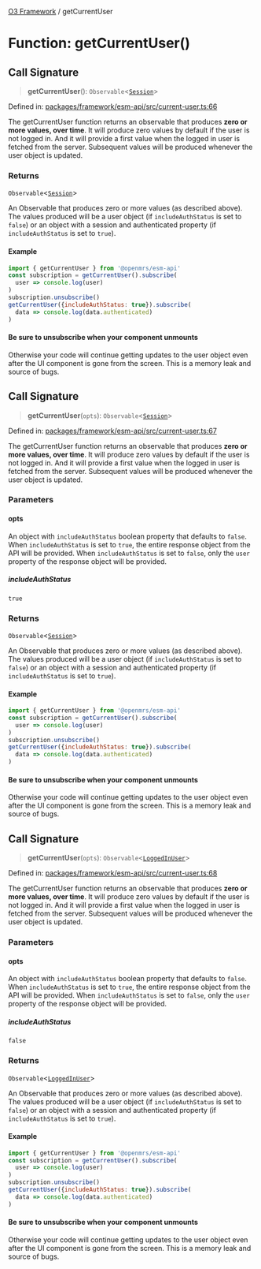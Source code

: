 [O3 Framework](../API.md) / getCurrentUser

# Function: getCurrentUser()

## Call Signature

> **getCurrentUser**(): `Observable`\<[`Session`](../interfaces/Session.md)\>

Defined in: [packages/framework/esm-api/src/current-user.ts:66](https://github.com/its-kios09/openmrs-esm-core/blob/main/packages/framework/esm-api/src/current-user.ts#L66)

The getCurrentUser function returns an observable that produces
**zero or more values, over time**. It will produce zero values
by default if the user is not logged in. And it will provide a
first value when the logged in user is fetched from the server.
Subsequent values will be produced whenever the user object is
updated.

### Returns

`Observable`\<[`Session`](../interfaces/Session.md)\>

An Observable that produces zero or more values (as
  described above). The values produced will be a user object (if
  `includeAuthStatus` is set to `false`) or an object with a session
  and authenticated property (if `includeAuthStatus` is set to `true`).

#### Example

```js
import { getCurrentUser } from '@openmrs/esm-api'
const subscription = getCurrentUser().subscribe(
  user => console.log(user)
)
subscription.unsubscribe()
getCurrentUser({includeAuthStatus: true}).subscribe(
  data => console.log(data.authenticated)
)
```

#### Be sure to unsubscribe when your component unmounts

Otherwise your code will continue getting updates to the user object
even after the UI component is gone from the screen. This is a memory
leak and source of bugs.

## Call Signature

> **getCurrentUser**(`opts`): `Observable`\<[`Session`](../interfaces/Session.md)\>

Defined in: [packages/framework/esm-api/src/current-user.ts:67](https://github.com/its-kios09/openmrs-esm-core/blob/main/packages/framework/esm-api/src/current-user.ts#L67)

The getCurrentUser function returns an observable that produces
**zero or more values, over time**. It will produce zero values
by default if the user is not logged in. And it will provide a
first value when the logged in user is fetched from the server.
Subsequent values will be produced whenever the user object is
updated.

### Parameters

#### opts

An object with `includeAuthStatus` boolean
  property that defaults to `false`. When `includeAuthStatus` is set
  to `true`, the entire response object from the API will be provided.
  When `includeAuthStatus` is set to `false`, only the `user` property
  of the response object will be provided.

##### includeAuthStatus

`true`

### Returns

`Observable`\<[`Session`](../interfaces/Session.md)\>

An Observable that produces zero or more values (as
  described above). The values produced will be a user object (if
  `includeAuthStatus` is set to `false`) or an object with a session
  and authenticated property (if `includeAuthStatus` is set to `true`).

#### Example

```js
import { getCurrentUser } from '@openmrs/esm-api'
const subscription = getCurrentUser().subscribe(
  user => console.log(user)
)
subscription.unsubscribe()
getCurrentUser({includeAuthStatus: true}).subscribe(
  data => console.log(data.authenticated)
)
```

#### Be sure to unsubscribe when your component unmounts

Otherwise your code will continue getting updates to the user object
even after the UI component is gone from the screen. This is a memory
leak and source of bugs.

## Call Signature

> **getCurrentUser**(`opts`): `Observable`\<[`LoggedInUser`](../interfaces/LoggedInUser.md)\>

Defined in: [packages/framework/esm-api/src/current-user.ts:68](https://github.com/its-kios09/openmrs-esm-core/blob/main/packages/framework/esm-api/src/current-user.ts#L68)

The getCurrentUser function returns an observable that produces
**zero or more values, over time**. It will produce zero values
by default if the user is not logged in. And it will provide a
first value when the logged in user is fetched from the server.
Subsequent values will be produced whenever the user object is
updated.

### Parameters

#### opts

An object with `includeAuthStatus` boolean
  property that defaults to `false`. When `includeAuthStatus` is set
  to `true`, the entire response object from the API will be provided.
  When `includeAuthStatus` is set to `false`, only the `user` property
  of the response object will be provided.

##### includeAuthStatus

`false`

### Returns

`Observable`\<[`LoggedInUser`](../interfaces/LoggedInUser.md)\>

An Observable that produces zero or more values (as
  described above). The values produced will be a user object (if
  `includeAuthStatus` is set to `false`) or an object with a session
  and authenticated property (if `includeAuthStatus` is set to `true`).

#### Example

```js
import { getCurrentUser } from '@openmrs/esm-api'
const subscription = getCurrentUser().subscribe(
  user => console.log(user)
)
subscription.unsubscribe()
getCurrentUser({includeAuthStatus: true}).subscribe(
  data => console.log(data.authenticated)
)
```

#### Be sure to unsubscribe when your component unmounts

Otherwise your code will continue getting updates to the user object
even after the UI component is gone from the screen. This is a memory
leak and source of bugs.
